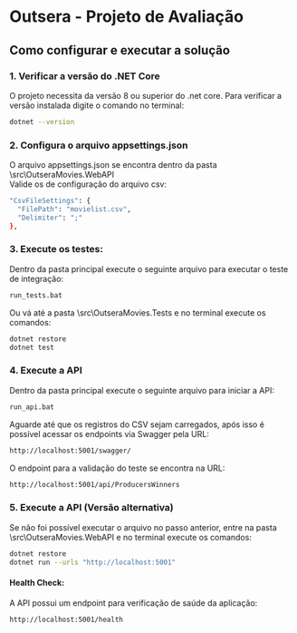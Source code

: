 # Outsera - Projeto de Avaliação

## Como configurar e executar a solução

### 1. Verificar a versão do .NET Core

 O projeto necessita da versão 8 ou superior do .net core. Para verificar a versão instalada digite o comando no terminal:
   ```bash
   dotnet --version
   ```   

### 2. Configura o arquivo appsettings.json
O arquivo appsettings.json se encontra dentro da pasta \src\OutseraMovies.WebAPI\
Valide os de configuração do arquivo csv:
  ```bash
  "CsvFileSettings": {
    "FilePath": "movielist.csv",
    "Delimiter": ";"
  },
  ```
### 3. Execute os testes:
Dentro da pasta principal execute o seguinte arquivo para executar o teste de integração:
  ```bash
run_tests.bat
  ```

  Ou vá até a pasta \src\OutseraMovies.Tests e no terminal execute os comandos:
```bash
dotnet restore
dotnet test
  ```

### 4. Execute a API
Dentro da pasta principal execute o seguinte arquivo para iniciar a API:
  ```bash
run_api.bat
  ```
Aguarde até que os registros do CSV sejam carregados, após isso é possível acessar os endpoints via Swagger pela URL:
```bash
http://localhost:5001/swagger/
  ```

O endpoint para a validação do teste se encontra na URL:
```bash
http://localhost:5001/api/ProducersWinners
  ```

### 5. Execute a API (Versão alternativa)
  
  Se não foi possível executar o arquivo no passo anterior, entre na pasta \src\OutseraMovies.WebAPI e no terminal execute os comandos:
```bash
dotnet restore
dotnet run --urls "http://localhost:5001" 
  ```

#### Health Check:
A API possui um endpoint para verificação de saúde da aplicação:
  ```bash
  http://localhost:5001/health
  ```
